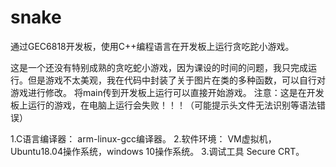 # snake
通过GEC6818开发板，使用C++编程语言在开发板上运行贪吃跎小游戏。

这是一个还没有特别成熟的贪吃蛇小游戏，因为课设的时间的问题，我只完成运行。但是游戏不太美观，我在代码中封装了关于图片在类的多种函数，可以自行对游戏进行修改。
将main传到开发板上运行可以直接开始游戏。
注意：这是在开发板上运行的游戏，在电脑上运行会失败！！！（可能提示头文件无法识别等语法错误）

1.C语言编译器：
arm-linux-gcc编译器。
2.软件环境：
VM虚拟机，Ubuntu18.04操作系统，windows 10操作系统。
3.调试工具
Secure CRT。
